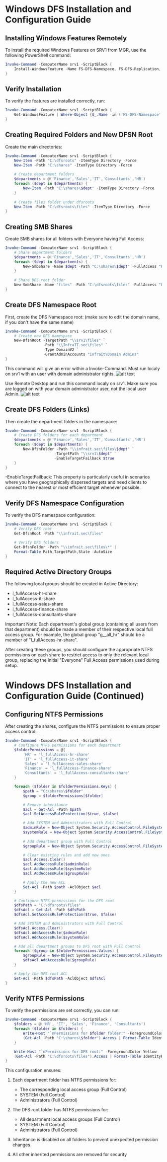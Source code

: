 # Windows DFS Installation and Configuration Guide

## Installing Windows Features Remotely

To install the required Windows Features on SRV1 from MGR, use the following PowerShell command:

```powershell
Invoke-Command -ComputerName srv1 -ScriptBlock {
    Install-WindowsFeature -Name FS-DFS-Namespace, FS-DFS-Replication, RSAT-DFS-Mgmt-Con
}
```

## Verify Installation

To verify the features are installed correctly, run:

```powershell
Invoke-Command -ComputerName srv1 -ScriptBlock {
    Get-WindowsFeature | Where-Object {$_.Name -in ('FS-DFS-Namespace','FS-DFS-Replication','RSAT-DFS-Mgmt-Con')}
}
```

## Creating Required Folders and New DFSN Root 

Create the main directories:

```powershell
Invoke-Command -ComputerName srv1 -ScriptBlock {
    New-Item -Path "C:\dfsroots" -ItemType Directory -Force
    New-Item -Path "C:\shares" -ItemType Directory -Force
    
    # Create department folders
    $departments = @('Finance','Sales','IT','Consultants','HR')
    foreach ($dept in $departments) {
        New-Item -Path "C:\shares\$dept" -ItemType Directory -Force
    }
    
    # Create files folder under dfsroots
    New-Item -Path "C:\dfsroots\files" -ItemType Directory -Force
}
```

## Creating SMB Shares

Create SMB shares for all folders with Everyone having Full Access:

```powershell
Invoke-Command -ComputerName srv1 -ScriptBlock {
    # Share department folders
    $departments = @('Finance','Sales','IT','Consultants','HR')
    foreach ($dept in $departments) {
        New-SmbShare -Name $dept -Path "C:\shares\$dept" -FullAccess "Everyone"
    }
    
    # Share DFS root folder
    New-SmbShare -Name "files" -Path "C:\dfsroots\files" -FullAccess "Everyone"
}
```
## Create DFS Namespace Root

First, create the DFS Namespace root: (make sure to edit the domain name, if you don't have the same name)

```powershell
Invoke-Command -ComputerName srv1 -ScriptBlock {
    # Create new DFS namespace
    New-DfsnRoot -TargetPath "\\srv1\files" `
                 -Path "\\InfraIT.sec\files" `
                 -Type DomainV2 `
                 -GrantAdminAccounts "infrait\Domain Admins"
}
```
This command will give an error within a Invoke-Command. Must run localy on srv1 with an user with domain administrator rights.
![alt text](New-DFSNRoot-Failed.png)

Use Remote Desktop and run this command localy on srv1. Make sure you are logged on with your domain administrator user, not the local user Admin.
![alt text](LocalNew-DFSNRoot.png)

## Create DFS Folders (Links)

Then create the department folders in the namespace:

```powershell
Invoke-Command -ComputerName srv1 -ScriptBlock {
    # Create DFS folders for each department
    $departments = @('Finance','Sales','IT','Consultants','HR')
    foreach ($dept in $departments) {
        New-DfsnFolder -Path "\\infrait.sec\files\$dept" `
                      -TargetPath "\\srv1\$dept" `
                      -EnableTargetFailback $true
    }
}
```
-EnableTargetFailback: This property is particularly useful in scenarios where you have geographically dispersed targets and need clients to connect to the nearest or most efficient target whenever possible.

## Verify DFS Namespace Configuration

To verify the DFS namespace configuration:

```powershell
Invoke-Command -ComputerName srv1 -ScriptBlock {
    # Verify DFS root
    Get-DfsnRoot -Path "\\infrait.sec\files"

    # Verify DFS folders
    Get-DfsnFolder -Path "\\infrait.sec\files\*" | 
    Format-Table Path,TargetPath,State -AutoSize
}
```

## Required Active Directory Groups

The following local groups should be created in Active Directory:

- l_fullAccess-hr-share
- l_fullAccess-it-share
- l_fullAccess-sales-share
- l_fullAccess-finance-share
- l_fullAccess-consultants-share

Important Note: Each department's global group (containing all users from that department) should be made a member of their respective local full access group. For example, the global group "g__all_hr" should be a member of "l_fullAccess-hr-share".

After creating these groups, you should configure the appropriate NTFS permissions on each share to restrict access to only the relevant local group, replacing the initial "Everyone" Full Access permissions used during setup.


# Windows DFS Installation and Configuration Guide (Continued)

## Configuring NTFS Permissions

After creating the shares, configure the NTFS permissions to ensure proper access control:

```powershell
Invoke-Command -ComputerName srv1 -ScriptBlock {
    # Configure NTFS permissions for each department
    $folderPermissions = @{
        'HR' = 'l_fullAccess-hr-share'
        'IT' = 'l_fullAccess-it-share'
        'Sales' = 'l_fullAccess-sales-share'
        'Finance' = 'l_fullAccess-finance-share'
        'Consultants' = 'l_fullAccess-consultants-share'
    }

    foreach ($folder in $folderPermissions.Keys) {
        $path = "C:\shares\$folder"
        $group = $folderPermissions[$folder]

        # Remove inheritance
        $acl = Get-Acl -Path $path
        $acl.SetAccessRuleProtection($true, $false)

        # Add SYSTEM and Administrators with Full Control
        $adminRule = New-Object System.Security.AccessControl.FileSystemAccessRule("BUILTIN\Administrators", "FullControl", "ContainerInherit,ObjectInherit", "None", "Allow")
        $systemRule = New-Object System.Security.AccessControl.FileSystemAccessRule("NT AUTHORITY\SYSTEM", "FullControl", "ContainerInherit,ObjectInherit", "None", "Allow")
        
        # Add department group with Full Control
        $groupRule = New-Object System.Security.AccessControl.FileSystemAccessRule($group, "FullControl", "ContainerInherit,ObjectInherit", "None", "Allow")

        # Clear existing rules and add new ones
        $acl.Access.Clear()
        $acl.AddAccessRule($adminRule)
        $acl.AddAccessRule($systemRule)
        $acl.AddAccessRule($groupRule)

        # Apply the new ACL
        Set-Acl -Path $path -AclObject $acl
    }

    # Configure NTFS permissions for the DFS root
    $dfsPath = "C:\dfsroots\files"
    $dfsAcl = Get-Acl -Path $dfsPath
    $dfsAcl.SetAccessRuleProtection($true, $false)

    # Add SYSTEM and Administrators with Full Control
    $dfsAcl.Access.Clear()
    $dfsAcl.AddAccessRule($adminRule)
    $dfsAcl.AddAccessRule($systemRule)

    # Add all department groups to DFS root with Full Control
    foreach ($group in $folderPermissions.Values) {
        $groupRule = New-Object System.Security.AccessControl.FileSystemAccessRule($group, "FullControl", "ContainerInherit,ObjectInherit", "None", "Allow")
        $dfsAcl.AddAccessRule($groupRule)
    }

    # Apply the DFS root ACL
    Set-Acl -Path $dfsPath -AclObject $dfsAcl
}
```

## Verify NTFS Permissions

To verify the permissions are set correctly, you can run:

```powershell
Invoke-Command -ComputerName srv1 -ScriptBlock {
    $folders = @('HR', 'IT', 'Sales', 'Finance', 'Consultants')
    foreach ($folder in $folders) {
        Write-Host "`nPermissions for $folder folder:" -ForegroundColor Yellow
        (Get-Acl -Path "C:\shares\$folder").Access | Format-Table IdentityReference,FileSystemRights
    }

    Write-Host "`nPermissions for DFS root:" -ForegroundColor Yellow
    (Get-Acl -Path "C:\dfsroots\files").Access | Format-Table IdentityReference,FileSystemRights
}
```

This configuration ensures:

1. Each department folder has NTFS permissions for:
   - The corresponding local access group (Full Control)
   - SYSTEM (Full Control)
   - Administrators (Full Control)

2. The DFS root folder has NTFS permissions for:
   - All department local access groups (Full Control)
   - SYSTEM (Full Control)
   - Administrators (Full Control)

3. Inheritance is disabled on all folders to prevent unexpected permission changes

4. All other inherited permissions are removed for security
